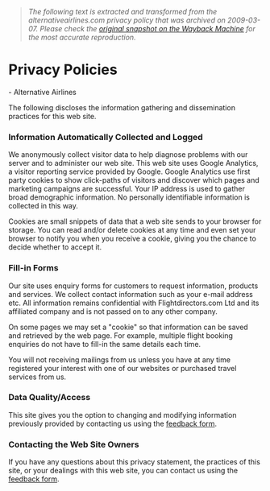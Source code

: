 > *The following text is extracted and transformed from the alternativeairlines.com privacy policy that was archived on 2009-03-07. Please check the [original snapshot on the Wayback Machine](https://web.archive.org/web/20090307022222id_/http%3A//www.alternativeairlines.com/privacy) for the most accurate reproduction.*

# <h1>Privacy Policies</h1> - Alternative Airlines

The following discloses the information gathering and dissemination practices for this web site.

### Information Automatically Collected and Logged

We anonymously collect visitor data to help diagnose problems with our server and to administer our web site. This web site uses Google Analytics, a visitor reporting service provided by Google. Google Analytics use first party cookies to show click-paths of visitors and discover which pages and marketing campaigns are successful. Your IP address is used to gather broad demographic information. No personally identifiable information is collected in this way.

Cookies are small snippets of data that a web site sends to your browser for storage. You can read and/or delete cookies at any time and even set your browser to notify you when you receive a cookie, giving you the chance to decide whether to accept it.

### Fill-in Forms

Our site uses enquiry forms for customers to request information, products and services. We collect contact information such as your e-mail address etc. All information remains confidential with Flightdirectors.com Ltd and its affiliated company and is not passed on to any other company.

On some pages we may set a "cookie" so that information can be saved and retrieved by the web page. For example, multiple flight booking enquiries do not have to fill-in the same details each time.

You will not receiving mailings from us unless you have at any time registered your interest with one of our websites or purchased travel services from us.

### Data Quality/Access

This site gives you the option to changing and modifying information previously provided by contacting us using the [feedback form](https://web.archive.org/web/20090307022222id_/http%3A//aa/contactus.cfm).

### Contacting the Web Site Owners

If you have any questions about this privacy statement, the practices of this site, or your dealings with this web site, you can contact us using the [feedback form](https://web.archive.org/web/20090307022222id_/http%3A//aa/contactus.cfm).
